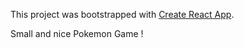This project was bootstrapped with [Create React App](https://github.com/facebook/create-react-app).

Small and nice Pokemon Game !
